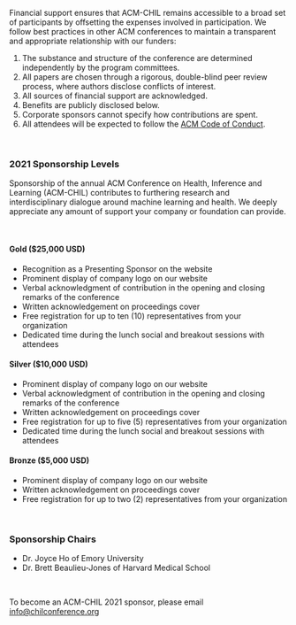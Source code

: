 Financial support ensures that ACM-CHIL remains accessible to a broad set of participants by offsetting the expenses involved in participation. We follow best practices in other ACM conferences to maintain a transparent and appropriate relationship with our funders:

1. The substance and structure of the conference are determined independently by the program committees.
2. All papers are chosen through a rigorous, double-blind peer review process, where authors disclose conflicts of interest.
3. All sources of financial support are acknowledged.
4. Benefits are publicly disclosed below.
5. Corporate sponsors cannot specify how contributions are spent.
6. All attendees will be expected to follow the [ACM Code of Conduct](https://www.acm.org/code-of-ethics).

<br />

### 2021 Sponsorship Levels

Sponsorship of the annual ACM Conference on Health, Inference and Learning (ACM-CHIL) contributes to furthering research and interdisciplinary dialogue around machine learning and health. We deeply appreciate any amount of support your company or foundation can provide.

<br />

#### Gold ($25,000 USD)
- Recognition as a Presenting Sponsor on the website
- Prominent display of company logo on our website
- Verbal acknowledgment of contribution in the opening and closing remarks of the conference
- Written acknowledgement on proceedings cover
- Free registration for up to ten (10) representatives from your organization
- Dedicated time during the lunch social and breakout sessions with attendees

#### Silver ($10,000 USD)
- Prominent display of company logo on our website
- Verbal acknowledgment of contribution in the opening and closing remarks of the conference
- Written acknowledgement on proceedings cover
- Free registration for up to five (5) representatives from your organization
- Dedicated time during the lunch social and breakout sessions with attendees

#### Bronze ($5,000 USD)
- Prominent display of company logo on our website
- Written acknowledgement on proceedings cover
- Free registration for up to two (2) representatives from your organization

<br />

### Sponsorship Chairs
- Dr. Joyce Ho of Emory University
- Dr. Brett Beaulieu-Jones of Harvard Medical School

<br />

To become an ACM-CHIL 2021 sponsor, please email [info@chilconference.org](mailto:info@chilconference.org)
